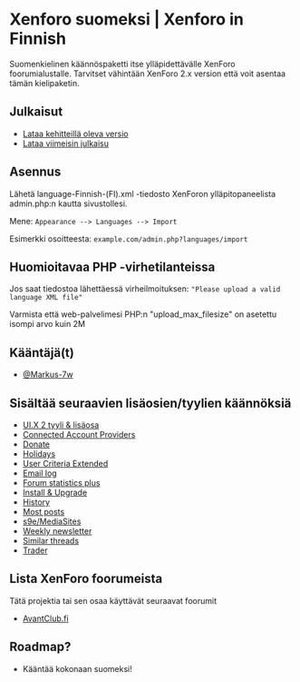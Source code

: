 # Xenforo suomeksi | Xenforo in Finnish
Suomenkielinen käännöspaketti itse ylläpidettävälle XenForo foorumialustalle. Tarvitset vähintään XenForo 2.x version että voit asentaa tämän kielipaketin.

## Julkaisut
- [Lataa kehitteillä oleva versio](https://github.com/Markus-7w/XenForo-suomeksi/archive/refs/heads/main.zip)
- [Lataa viimeisin julkaisu](https://github.com/Markus-7w/XenForo-suomeksi/releases)
## Asennus
Lähetä language-Finnish-(FI).xml -tiedosto XenForon ylläpitopaneelista admin.php:n kautta sivustollesi. 

Mene: `Appearance --> Languages --> Import`

Esimerkki osoitteesta: `example.com/admin.php?languages/import`
## Huomioitavaa PHP -virhetilanteissa
Jos saat tiedostoa lähettäessä virheilmoituksen:
`"Please upload a valid language XML file"` 

Varmista että web-palvelimesi PHP:n "upload_max_filesize" on asetettu isompi arvo kuin 2M

## Kääntäjä(t)
- [@Markus-7w](https://github.com/Markus-7w)
## Sisältää seuraavien lisäosien/tyylien käännöksiä

- [UI.X 2 tyyli & lisäosa](https://www.themehouse.com/xenforo/2/themes/ui-x)
- [Connected Account Providers](https://www.themehouse.com/xenforo/2/addons/connected-account-providers)
- [Donate](https://www.themehouse.com/xenforo/2/addons/donate)
- [Holidays](https://www.themehouse.com/xenforo/2/addons/holidays)
- [User Criteria Extended](https://www.themehouse.com/xenforo/2/addons/user-criteria-extended)
- [Email log](https://www.xf2addons.com/resources/email-log.97/)
- [Forum statistics plus](https://www.xf2addons.com/resources/forum-statistics-plus.101/)
- [Install & Upgrade](https://www.themehouse.com/xenforo/2/addons/install-and-upgrade)
- [History](https://www.xf2addons.com/resources/history.54/)
- [Most posts](https://www.xf2addons.com/resources/most-posts.46/)
- [s9e/MediaSites](https://xenforo.com/community/resources/s9e-media-sites.5973/)
- [Weekly newsletter](https://www.xf2addons.com/resources/weekly-newsletter.584/)
- [Similar threads](https://www.xf2addons.com/resources/similar-threads.17/)
- [Trader](https://www.xf2addons.com/resources/trader.55/)

## Lista XenForo foorumeista
Tätä projektia tai sen osaa käyttävät seuraavat foorumit

- [AvantClub.fi](https://www.avantclub.fi/)


## Roadmap?

- Kääntää kokonaan suomeksi!
